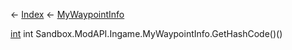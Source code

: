 ← [Index](Api-Index) ← [MyWaypointInfo](Sandbox.ModAPI.Ingame.MyWaypointInfo)

[int](System.Int32) int Sandbox.ModAPI.Ingame.MyWaypointInfo.GetHashCode()()